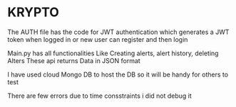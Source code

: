 # KRYPTO

The AUTH file has the code for JWT authentication which generates a JWT token when logged in or new user can register and then login

Main.py has all functionalities Like Creating alerts, alert history, deleting Alters
These api returns Data in JSON format

I have used cloud Mongo DB to host the DB so it will be handy for others to test

There are few errors due to time consstraints i did not debug it
